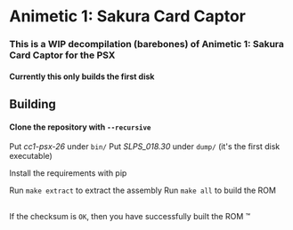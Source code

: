 # Animetic 1: Sakura Card Captor

### This is a WIP decompilation (barebones) of Animetic 1: Sakura Card Captor for the PSX
#### Currently this only builds the first disk 
## Building

#### Clone the repository with `--recursive`

Put *cc1-psx-26* under `bin/`
Put *SLPS_018.30* under `dump/` (it's the first disk executable)

Install the requirements with pip

Run `make extract` to extract the assembly
Run `make all` to build the ROM

##
If the checksum is `OK`, then you have successfully built the ROM :tm:
